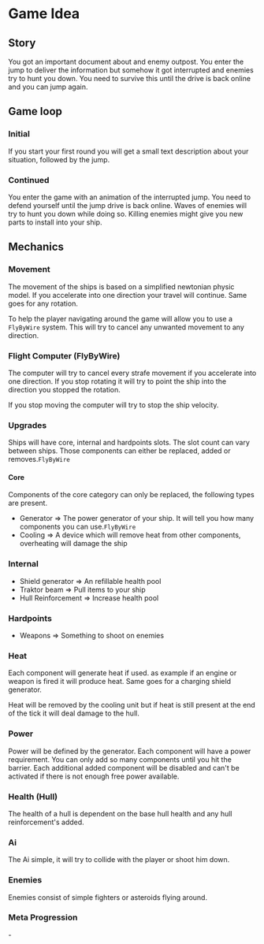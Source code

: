 # Game Idea

## Story

You got an important document about and enemy outpost. You enter the jump to deliver the information but somehow it got interrupted and enemies try to hunt you down. You need to survive this until the drive is back online and you can jump again.


## Game loop

### Initial

If you start your first round you will get a small text description about your situation, followed by the jump.

### Continued

You enter the game with an animation of the interrupted jump. You need to defend yourself until the jump drive is back online. Waves of enemies will try to hunt you down while doing so. Killing enemies might give you new parts to install into your ship.

## Mechanics

### Movement

The movement of the ships is based on a simplified newtonian physic model. If you accelerate into one direction your travel will continue. Same goes for any rotation.

To help the player navigating around the game will allow you to use a `FlyByWire` system. This will try to cancel any unwanted movement to any direction.

### Flight Computer (FlyByWire)

The computer will try to cancel every strafe movement if you accelerate into one direction. If you stop rotating it will try to point the ship into the direction you stopped the rotation.

If you stop moving the computer will try to stop the ship velocity.

### Upgrades

Ships will have core, internal and hardpoints slots. The slot count can vary between ships. Those components can either be replaced, added or removes.`FlyByWire`

#### Core

Components of the core category can only be replaced, the following types are present.

- Generator => The power generator of your ship. It will tell you how many components you can use.`FlyByWire`
- Cooling => A device which will remove heat from other components, overheating will damage the ship

### Internal

- Shield generator => An refillable health pool
- Traktor beam => Pull items to your ship
- Hull Reinforcement => Increase health pool

### Hardpoints

- Weapons => Something to shoot on enemies

### Heat

Each component will generate heat if used. as example if an engine or weapon is fired it will produce heat. Same goes for a charging shield generator.

Heat will be removed by the cooling unit but if heat is still present at the end of the tick it will deal damage to the hull.

### Power

Power will be defined by the generator. Each component will have a power requirement. You can only add so many components until you hit the barrier. Each additional added component will be disabled and can't be activated if there is not enough free power available.

### Health (Hull)

The health of a hull is dependent on the base hull health and any hull reinforcement's added.

### Ai

The Ai simple, it will try to collide with the player or shoot him down.

### Enemies

Enemies consist of simple fighters or asteroids flying around.

### Meta Progression

\-